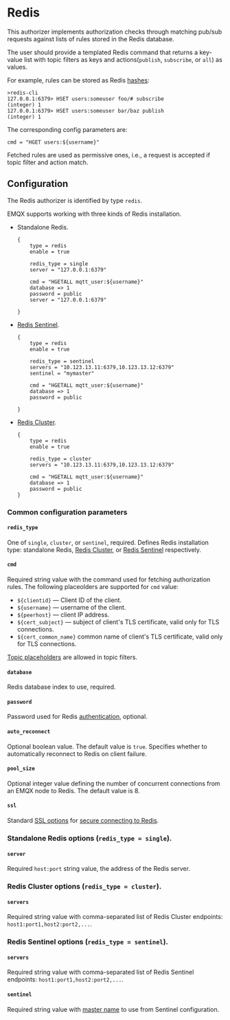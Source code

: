 # Redis

This authorizer implements authorization checks through matching pub/sub requests against lists of rules stored in the
Redis database.

The user should provide a templated Redis command that returns a key-value list with topic filters as keys and actions(`publish`, `subscribe`, or `all`) as values.

For example, rules can be stored as Redis [hashes](https://redis.io/docs/manual/data-types/#hashes):

```
>redis-cli
127.0.0.1:6379> HSET users:someuser foo/# subscribe
(integer) 1
127.0.0.1:6379> HSET users:someuser bar/baz publish
(integer) 1
```

The corresponding config parameters are:
```
cmd = "HGET users:${username}"
```

Fetched rules are used as permissive ones, i.e., a request is accepted if topic filter and action match.

## Configuration

The Redis authorizer is identified by type `redis`.

EMQX supports working with three kinds of Redis installation.

* Standalone Redis.
  ```
  {
      type = redis
      enable = true

      redis_type = single
      server = "127.0.0.1:6379"

      cmd = "HGETALL mqtt_user:${username}"
      database => 1
      password = public
      server = "127.0.0.1:6379"

  }
  ```
* [Redis Sentinel](https://redis.io/docs/manual/sentinel/).
  ```
  {
      type = redis
      enable = true

      redis_type = sentinel
      servers = "10.123.13.11:6379,10.123.13.12:6379"
      sentinel = "mymaster"

      cmd = "HGETALL mqtt_user:${username}"
      database => 1
      password = public

  }
  ```
* [Redis Cluster](https://redis.io/docs/manual/scaling/).
  ```
  {
      type = redis
      enable = true

      redis_type = cluster
      servers = "10.123.13.11:6379,10.123.13.12:6379"

      cmd = "HGETALL mqtt_user:${username}"
      database => 1
      password = public
  }
  ```

### Common configuration parameters

#### `redis_type`

One of `single`, `cluster`, or `sentinel`, required. Defines Redis installation type:
standalone Redis, [Redis Cluster](https://redis.io/docs/manual/scaling/), or
[Redis Sentinel](https://redis.io/docs/manual/sentinel/) respectively.

#### `cmd`

Required string value with the command used for fetching authorization rules. The following placeolders are supported for `cmd` value:
* `${clientid}` — Client ID of the client.
* `${username}` — username of the client.
* `${peerhost}` — client IP address.
* `${cert_subject}` — subject of client's TLS certificate, valid only for TLS connections.
* `${cert_common_name}` common name of client's TLS certificate, valid only for TLS connections.

[Topic placeholders](./authz.md#topic-placeholders) are allowed in topic filters.

#### `database`

Redis database index to use, required.

#### `password`

Password used for Redis [authentication](https://redis.io/docs/manual/security/#authentication), optional.

#### `auto_reconnect`

Optional boolean value. The default value is `true`. Specifies whether to automatically reconnect to
Redis on client failure.

#### `pool_size`

Optional integer value defining the number of concurrent connections from an EMQX node to Redis.
The default value is 8.

#### `ssl`

Standard [SSL options](../ssl.md) for [secure connecting to Redis](https://redis.io/docs/manual/security/encryption/).

### Standalone Redis options (`redis_type = single`).

#### `server`

Required `host:port` string value, the address of the Redis server.

### Redis Cluster options (`redis_type = cluster`).

#### `servers`

Required string value with comma-separated list of Redis Cluster endpoints: `host1:port1,host2:port2,...`.

### Redis Sentinel options (`redis_type = sentinel`).

#### `servers`

Required string value with comma-separated list of Redis Sentinel endpoints: `host1:port1,host2:port2,...`.

#### `sentinel`

Required string value with [master name](https://redis.io/docs/manual/sentinel/#configuring-sentinel) to use from Sentinel configuration.
